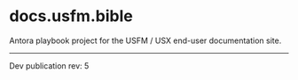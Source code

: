 # docs.usfm.bible
Antora playbook project for the USFM / USX end-user documentation site.

---

Dev publication rev: 5